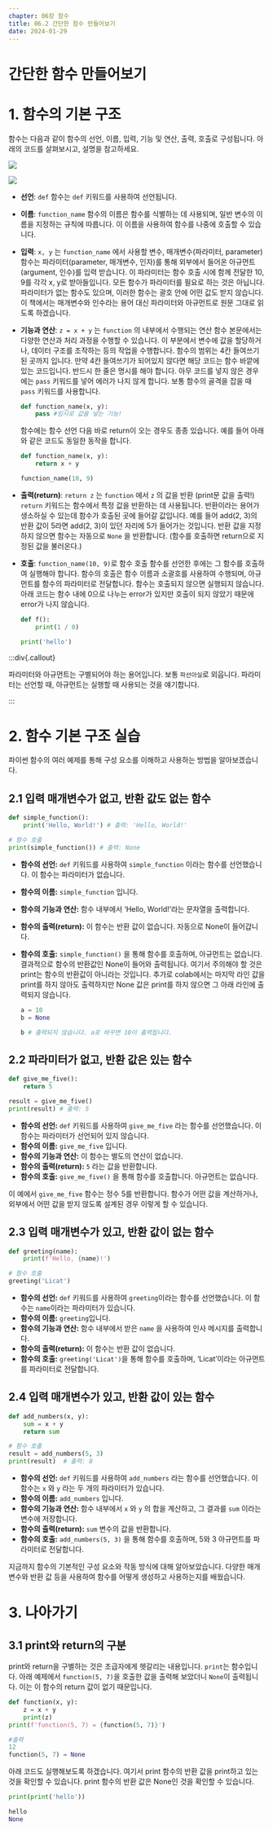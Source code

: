 ```yaml
---
chapter: 06장 함수
title: 06.2 간단한 함수 만들어보기
date: 2024-01-29
---
```


# 간단한 함수 만들어보기

# 1. 함수의 기본 구조

함수는 다음과 같이 함수의 선언, 이름, 입력, 기능 및 연산, 출력, 호출로 구성됩니다. 아래의 코드를 살펴보시고, 설명을 참고하세요.

![](/images/python/chapter06/2-1.png)

![](/images/python/chapter06/2-2.png)

- **선언**: `def`
  함수는 `def` 키워드를 사용하여 선언됩니다.
- **이름**: `function_name`
  함수의 이름은 함수를 식별하는 데 사용되며, 일반 변수의 이름을 지정하는 규칙에 따릅니다. 이 이름을 사용하여 함수를 나중에 호출할 수 있습니다.
- **입력**: `x, y` 는 `function_name` 에서 사용할 변수, 매개변수(파라미터, parameter)
  함수는 파라미터(parameter, 매개변수, 인자)를 통해 외부에서 들어온 아규먼트(argument, 인수)를 입력 받습니다. 이 파라미터는 함수 호출 시에 함께 전달한 10, 9를 각각 x, y로 받아들입니다. 모든 함수가 파라미터를 필요로 하는 것은 아닙니다. 파라미터가 없는 함수도 있으며, 이러한 함수는 괄호 안에 어떤 값도 받지 않습니다.
  이 책에서는 매개변수와 인수라는 용어 대신 파라미터와 아규먼트로 원문 그대로 읽도록 하겠습니다.
- **기능과 연산**: `z = x + y` 는 `function` 의 내부에서 수행되는 연산
  함수 본문에서는 다양한 연산과 처리 과정을 수행할 수 있습니다. 이 부분에서 변수에 값을 할당하거나, 데이터 구조를 조작하는 등의 작업을 수행합니다.
  함수의 범위는 4칸 들여쓰기 된 곳까지 입니다. 만약 4칸 들여쓰기가 되어있지 않다면 해당 코드는 함수 바깥에 있는 코드입니다. 반드시 한 줄은 명시를 해야 합니다. 아무 코드를 넣지 않은 경우에는 `pass` 키워드를 넣어 에러가 나지 않게 합니다. 보통 함수의 골격을 잡을 때 `pass` 키워드를 사용합니다.

  ```python
  def function_name(x, y):
      pass #임시로 값을 넣는 기능!
  ```

  함수에는 함수 선언 다음 바로 return이 오는 경우도 종종 있습니다. 예를 들어 아래와 같은 코드도 동일한 동작을 합니다.

  ```python
  def function_name(x, y):
      return x + y

  function_name(10, 9)
  ```

- **출력(return)**: `return z` 는 `function` 에서 `z` 의 값을 반환 (print문 값을 출력!)
  `return` 키워드는 함수에서 특정 값을 반환하는 데 사용됩니다. 반환이라는 용어가 생소하실 수 있는데 함수가 호출된 곳에 들어갈 값입니다. 예를 들어 add(2, 3)의 반환 값이 5라면 add(2, 3)이 있던 자리에 5가 들어가는 것입니다. 반환 값을 지정하지 않으면 함수는 자동으로 `None` 을 반환합니다. (함수를 호출하면 return으로 지정된 값을 불러온다.)
- **호출**: `function_name(10, 9)`로 함수 호출
  함수를 선언한 후에는 그 함수를 호출하여 실행해야 합니다. 함수의 호출은 함수 이름과 소괄호를 사용하여 수행되며, 아규먼트를 함수의 파라미터로 전달합니다.
  함수는 호출되지 않으면 실행되지 않습니다. 아래 코드는 함수 내에 0으로 나누는 error가 있지만 호출이 되지 않았기 때문에 error가 나지 않습니다.

  ```python
  def f():
      print(1 / 0)

  print('hello')
  ```

:::div{.callout}

파라미터와 아규먼트는 구별되어야 하는 용어입니다. 보통 `파선아실`로 외웁니다. 파라미터는 선언할 때, 아규먼트는 실행할 때 사용되는 것을 얘기합니다.

:::

# 2. 함수 기본 구조 실습

파이썬 함수의 여러 예제를 통해 구성 요소를 이해하고 사용하는 방법을 알아보겠습니다.

## 2.1 입력 매개변수가 없고, 반환 값도 없는 함수

```python
def simple_function():
    print('Hello, World!') # 출력: 'Hello, World!'

# 함수 호출
print(simple_function()) # 출력: None
```

- **함수의 선언:** `def` 키워드를 사용하여 `simple_function` 이라는 함수를 선언했습니다. 이 함수는 파라미터가 없습니다.
- **함수의 이름:** `simple_function` 입니다.
- **함수의 기능과 연산:** 함수 내부에서 ‘Hello, World!’라는 문자열을 출력합니다.
- **함수의 출력(return):** 이 함수는 반환 값이 없습니다. 자동으로 None이 들어갑니다.
- **함수의 호출:** `simple_function()` 을 통해 함수를 호출하며, 아규먼트는 없습니다. 결과적으로 함수의 반환값인 None이 들어와 출력됩니다. 여기서 주의해야 할 것은 print는 함수의 반환값이 아니라는 것입니다. 추가로 colab에서는 마지막 라인 값을 print를 하지 않아도 출력하지만 None 값은 print를 하지 않으면 그 아래 라인에 출력되지 않습니다.

  ```python
  a = 10
  b = None

  b # 출력되지 않습니다. a로 바꾸면 10이 출력됩니다.
  ```

## 2.2 파라미터가 없고, 반환 값은 있는 함수

```python
def give_me_five():
    return 5

result = give_me_five()
print(result) # 출력: 5
```

- **함수의 선언:** `def` 키워드를 사용하여 `give_me_five` 라는 함수를 선언했습니다. 이 함수는 파라미터가 선언되어 있지 않습니다.
- **함수의 이름:** `give_me_five` 입니다.
- **함수의 기능과 연산:** 이 함수는 별도의 연산이 없습니다.
- **함수의 출력(return):** `5` 라는 값을 반환합니다.
- **함수의 호출:** `give_me_five()` 을 통해 함수를 호출합니다. 아규먼트는 없습니다.

이 예에서 `give_me_five` 함수는 정수 5를 반환합니다. 함수가 어떤 값을 계산하거나, 외부에서 어떤 값을 받지 않도록 설계된 경우 이렇게 할 수 있습니다.

## 2.3 **입력 매개변수가 있고, 반환 값이 없는 함수**

```python
def greeting(name):
    print(f'Hello, {name}!')

# 함수 호출
greeting('Licat')
```

- **함수의 선언:** `def` 키워드를 사용하여 `greeting`이라는 함수를 선언했습니다. 이 함수는 `name`이라는 파라미터가 있습니다.
- **함수의 이름:** `greeting`입니다.
- **함수의 기능과 연산:** 함수 내부에서 받은 `name` 을 사용하여 인사 메시지를 출력합니다.
- **함수의 출력(return):** 이 함수는 반환 값이 없습니다.
- **함수의 호출:** `greeting('Licat')`을 통해 함수를 호출하며, ‘Licat’이라는 아규먼트를 파라미터로 전달합니다.

## 2.4 입력 매개변수가 있고, **반환 값이 있는 함수**

```python
def add_numbers(x, y):
    sum = x + y
    return sum

# 함수 호출
result = add_numbers(5, 3)
print(result)  # 출력: 8
```

- **함수의 선언:** `def` 키워드를 사용하여 `add_numbers` 라는 함수를 선언했습니다. 이 함수는 `x` 와 `y` 라는 두 개의 파라미터가 있습니다.
- **함수의 이름:** `add_numbers` 입니다.
- **함수의 기능과 연산:** 함수 내부에서 `x` 와 `y` 의 합을 계산하고, 그 결과를 `sum` 이라는 변수에 저장합니다.
- **함수의 출력(return):** `sum` 변수의 값을 반환합니다.
- **함수의 호출:** `add_numbers(5, 3)` 을 통해 함수를 호출하며, 5와 3 아규먼트를 파라미터로 전달합니다.

지금까지 함수의 기본적인 구성 요소와 작동 방식에 대해 알아보았습니다. 다양한 매개변수와 반환 값 등을 사용하여 함수를 어떻게 생성하고 사용하는지를 배웠습니다.

# 3. 나아가기

## 3.1 print와 return의 구분

print와 return을 구별하는 것은 초급자에게 헷갈리는 내용입니다. `print`는 함수입니다. 아래 예제에서 `function(5, 7)`을 호출한 값을 출력해 보았더니 `None`이 출력됩니다. 이는 이 함수의 return 값이 없기 때문입니다.

```python
def function(x, y):
    z = x + y
    print(z)
print(f'function(5, 7) = {function(5, 7)}')
```

```python
#출력
12
function(5, 7) = None
```

아래 코드도 실행해보도록 하겠습니다. 여기서 print 함수의 반환 값을 print하고 있는 것을 확인할 수 있습니다. print 함수의 반환 값은 None인 것을 확인할 수 있습니다.

```python
print(print('hello'))
```

```python
hello
None
```
